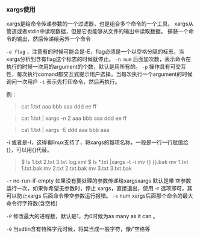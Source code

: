 ### xargs使用
xargs是给命令传递参数的一个过滤器，也是组合多个命令的一个工具。
xargs从管道或者stdin中读取数据，但是它也能够从文件的输出中读取数据。
捕获一个命令的输出，然后传递给另外一个命令

`-e flag` ，注意有的时候可能会是-E，flag必须是一个以空格分隔的标志，当xargs分析到含有flag这个标志的时候就停止。
`-n num` 后面加次数，表示命令在执行的时候一次用的argument的个数，默认是用所有的。
`-p` 操作具有可交互性，每次执行comand都交互式提示用户选择，当每次执行一个argument的时候询问一次用户
`-t` 表示先打印命令，然后再执行。

例：
> cat 1.txt 
aaa bbb aaa ddd
ee	ff

> cat 1.txt | xargs -n 2
aaa bbb
aaa ddd
ee ff

> cat 1.txt | xargs -E ddd
aaa bbb aaa

-i 或者是-I，这得看linux支持了，将xargs的每项名称，一般是一行一行赋值给{}，可以用{}代替。

> $ ls
1.txt  2.txt  3.txt  log.xml
$ ls *.txt |xargs -t -i mv {} {}.bak
mv 1.txt 1.txt.bak 
mv 2.txt 2.txt.bak 
mv 3.txt 3.txt.bak

`-r`  no-run-if-empty 如果没有要处理的参数传递给xargsxargs 默认是带 空参数运行一次，如果你希望无参数时，停止 xargs，直接退出，使用 -r 选项即可，其可以防止xargs 后面命令带空参数运行报错。 
`-s` num xargs后面那个命令的最大命令行字符数(含空格) 

`-P` 修改最大的进程数，默认是1，为0时候为as many as it can 。

`-0` 当sdtin含有特殊字元时候，将其当成一般字符，像/'空格等
